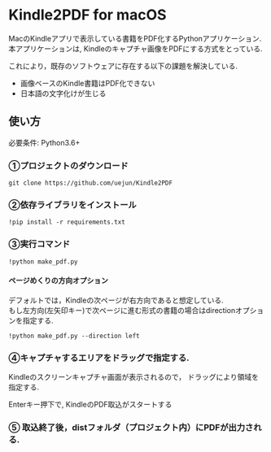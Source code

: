 # Kindle2PDF for macOS

MacのKindleアプリで表示している書籍をPDF化するPythonアプリケーション.  
本アプリケーションは, Kindleのキャプチャ画像をPDFにする方式をとっている. 

これにより，既存のソフトウェアに存在する以下の課題を解決している.  

- 画像ベースのKindle書籍はPDF化できない
- 日本語の文字化けが生じる


## 使い方

必要条件: Python3.6+

### ①プロジェクトのダウンロード  
```
git clone https://github.com/uejun/Kindle2PDF
```

### ②依存ライブラリをインストール
```
!pip install -r requirements.txt
```

### ③実行コマンド

```
!python make_pdf.py 
```

#### ページめくりの方向オプション
デフォルトでは，Kindleの次ページが右方向であると想定している.  
もし左方向(左矢印キー)で次ページに進む形式の書籍の場合はdirectionオプションを指定する.  

```
!python make_pdf.py --direction left

```

### ④キャプチャするエリアをドラッグで指定する.  

Kindleのスクリーンキャプチャ画面が表示されるので，
ドラッグにより領域を指定する.  

 Enterキー押下で, KindleのPDF取込がスタートする

### ⑤ 取込終了後，distフォルダ（プロジェクト内）にPDFが出力される. 
